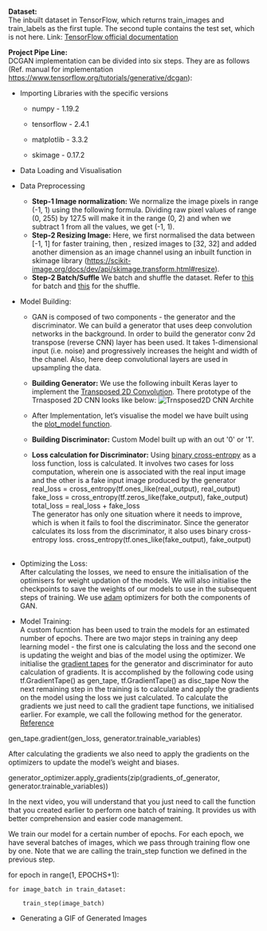**Dataset:**<br>
The inbuilt dataset in TensorFlow, which returns train_images and train_labels as the first tuple. The second tuple contains the test set, which is not here. Link: [TensorFlow official documentation ](https://www.tensorflow.org/api_docs/python/tf/keras/datasets/mnist/load_data)

**Project Pipe Line:** <br>
DCGAN implementation can be divided into six steps. They are as follows (Ref. manual for implementation https://www.tensorflow.org/tutorials/generative/dcgan):<br>

* Importing Libraries with the specific versions
  - numpy - 1.19.2

  - tensorflow - 2.4.1

  - matplotlib - 3.3.2

  - skimage - 0.17.2

* Data Loading and Visualisation

* Data Preprocessing
  - **Step-1 Image normalization:** We normalize the image pixels in range (-1, 1) using the following formula. Dividing raw pixel values of range (0, 255) by 127.5 will make it in the range (0, 2) and when we subtract 1 from all the values, we get (-1, 1).
  - **Step-2 Resizing Image:** Here, we first normalised the data between [-1, 1] for faster training, then , resized images to [32, 32] and added another dimension as an image channel using an inbuilt function in skimage library (https://scikit-image.org/docs/dev/api/skimage.transform.html#resize). 
  - **Step-2 Batch/Suffle** We batch and shuffle the dataset. Refer to [this](https://www.tensorflow.org/api_docs/python/tf/data/Dataset#batch) for batch and [this](https://www.tensorflow.org/api_docs/python/tf/data/Dataset#shuffle) for the shuffle.

 
* Model Building:
  - GAN is composed of two components - the generator and the discriminator. We can build a generator that uses deep convolution networks in the background. In order to build the generator conv 2d transpose (reverse CNN) layer has been used. It takes 1-dimensional input (i.e. noise) and progressively increases the height and width of the chanel. Also, here deep convolutional layers are used in upsampling the data. 
  - **Building Generator:** We use the following inbuilt Keras layer to implement the [Transposed 2D Convolution](https://www.tensorflow.org/api_docs/python/tf/keras/layers/Conv2DTranspose).  There prototype of the Trnasposed 2D CNN looks like below: ![Trnsposed2D CNN Archite](https://user-images.githubusercontent.com/75905023/226161503-bd78a6f1-4e90-48da-993b-bfa9bfe6dd64.jpeg)

  - After Implementation, let’s visualise the model we have built using the [plot_model function](https://www.tensorflow.org/api_docs/python/tf/keras/utils/plot_model). 
  - **Building Discriminator:** Custom Model built up with an out '0' or '1'.
  - **Loss calculation for Discriminator:** Using [binary cross-entropy](https://www.tensorflow.org/api_docs/python/tf/keras/losses/BinaryCrossentropy) as a loss function, loss is calculated. It involves two cases for loss computation, wherein one is associated with the real input image and the other is a fake input image produced by the generator
  real_loss = cross_entropy(tf.ones_like(real_output), real_output)<br>
  fake_loss = cross_entropy(tf.zeros_like(fake_output), fake_output)<br>
  total_loss = real_loss + fake_loss<br>
  The generator has only one situation where it needs to improve, which is when it fails to fool the discriminator. Since the generator calculates its loss from the discriminator, it also uses binary cross-entropy loss. cross_entropy(tf.ones_like(fake_output), fake_output)<br><br>
* Optimizing the Loss:<br>
  After calculating the losses, we need to ensure the initialisation of the optimisers for weight updation of the models. We will also initialise the checkpoints to save the weights of our models to use in the subsequent steps of training. We use [adam](https://www.tensorflow.org/api_docs/python/tf/keras/optimizers/Adam) optimizers for both the components of GAN. 
* Model Training:<br>
  A custom fucntion has been used to train the models for an estimated number of epochs. There are two major steps in training any deep learning model - the first one is calculating the loss and the second one is updating the weight and bias of the model using the optimizer. We initialise the [gradient tapes](https://www.tensorflow.org/api_docs/python/tf/GradientTape) for the generator and discriminator for auto calculation of gradients. It is accomplished by the following code using tf.GradientTape() as gen_tape, tf.GradientTape() as disc_tape
  Now the next remaining step in the training is to calculate and apply the gradients on the model using the loss we just calculated.
  To calculate the gradients we just need to call the gradient tape functions, we initialised earlier. For example, we call the following method for the generator. [Reference](https://www.tensorflow.org/api_docs/python/tf/keras/optimizers/Optimizer)

gen_tape.gradient(gen_loss, generator.trainable_variables)
 

After calculating the gradients we also need to apply the gradients on the optimizers to update the model’s weight and biases. 

generator_optimizer.apply_gradients(zip(gradients_of_generator, generator.trainable_variables))
 

In the next video, you will understand that you just need to call the function that you created earlier to perform one batch of training. It provides us with better comprehension and easier code management.

 

We train our model for a certain number of epochs. For each epoch, we have several batches of images, which we pass through training flow one by one. Note that we are calling the train_step function we defined in the previous step.

 

for epoch in range(1, EPOCHS+1):    

    for image_batch in train_dataset:

        train_step(image_batch)


* Generating a GIF of Generated Images
